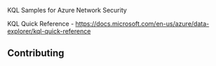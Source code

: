 KQL Samples for Azure Network Security

KQL Quick Reference - https://docs.microsoft.com/en-us/azure/data-explorer/kql-quick-reference

## Contributing